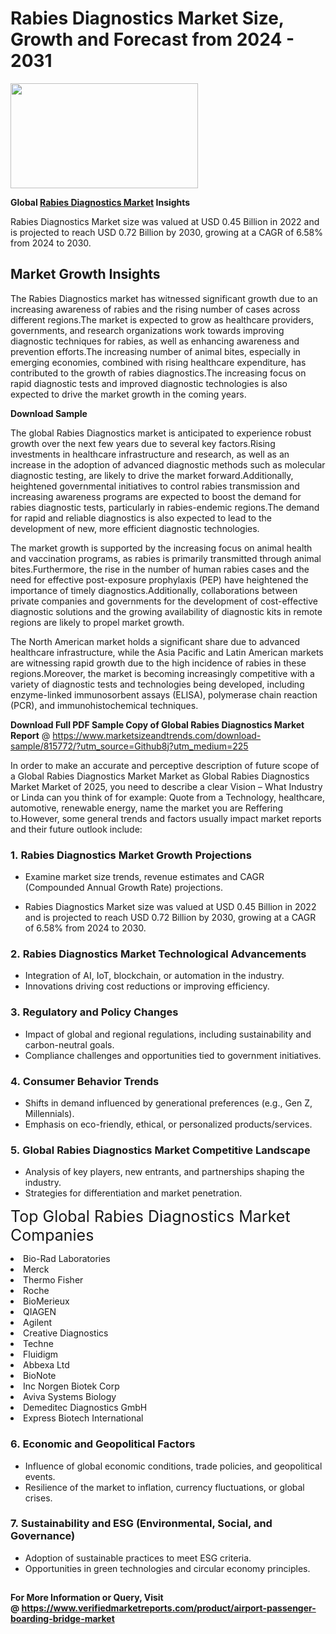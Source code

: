 <H1>Rabies Diagnostics Market Size, Growth and Forecast from 2024 - 2031</H1><img class="aligncenter size-medium wp-image-584254" src="https://thirdeyenews.in/wp-content/uploads/2024/09/Global-Market-Research-300x168.jpeg" alt="" width="300" height="168" /><p><strong>Global&nbsp;<a href="https://www.marketsizeandtrends.com/download-sample/815772/?utm_source=Github8j?utm_medium=225">Rabies Diagnostics Market</a> Insights</strong></p><p>Rabies Diagnostics Market size was valued at USD 0.45 Billion in 2022 and is projected to reach USD 0.72 Billion by 2030, growing at a CAGR of 6.58% from 2024 to 2030.</p><p><!DOCTYPE html> <html lang="en"> <head> <meta charset="UTF-8"> <meta name="viewport" content="width=device-width, initial-scale=1.0"> <title>Rabies Diagnostics Market Growth Insights</title> </head> <body> <h2>Market Growth Insights</h2> <p>The Rabies Diagnostics market has witnessed significant growth due to an increasing awareness of rabies and the rising number of cases across different regions.The market is expected to grow as healthcare providers, governments, and research organizations work towards improving diagnostic techniques for rabies, as well as enhancing awareness and prevention efforts.The increasing number of animal bites, especially in emerging economies, combined with rising healthcare expenditure, has contributed to the growth of rabies diagnostics.The increasing focus on rapid diagnostic tests and improved diagnostic technologies is also expected to drive the market growth in the coming years.</p> <p><strong>Download Sample</strong></p> <p>The global Rabies Diagnostics market is anticipated to experience robust growth over the next few years due to several key factors.Rising investments in healthcare infrastructure and research, as well as an increase in the adoption of advanced diagnostic methods such as molecular diagnostic testing, are likely to drive the market forward.Additionally, heightened governmental initiatives to control rabies transmission and increasing awareness programs are expected to boost the demand for rabies diagnostic tests, particularly in rabies-endemic regions.The demand for rapid and reliable diagnostics is also expected to lead to the development of new, more efficient diagnostic technologies.</p> <p>The market growth is supported by the increasing focus on animal health and vaccination programs, as rabies is primarily transmitted through animal bites.Furthermore, the rise in the number of human rabies cases and the need for effective post-exposure prophylaxis (PEP) have heightened the importance of timely diagnostics.Additionally, collaborations between private companies and governments for the development of cost-effective diagnostic solutions and the growing availability of diagnostic kits in remote regions are likely to propel market growth.</p> <p>The North American market holds a significant share due to advanced healthcare infrastructure, while the Asia Pacific and Latin American markets are witnessing rapid growth due to the high incidence of rabies in these regions.Moreover, the market is becoming increasingly competitive with a variety of diagnostic tests and technologies being developed, including enzyme-linked immunosorbent assays (ELISA), polymerase chain reaction (PCR), and immunohistochemical techniques.</p> <p><span class=""><strong>Download Full PDF Sample Copy of Global Rabies Diagnostics Market Report</strong> @ <a href="https://www.marketsizeandtrends.com/download-sample/815772/?utm_source=Github8j?utm_medium=225" target="_blank">https://www.marketsizeandtrends.com/download-sample/815772/?utm_source=Github8j?utm_medium=225</a></span></p><p>In order to make an accurate and perceptive description of future scope of a Global&nbsp;Rabies Diagnostics Market Market as Global&nbsp;Rabies Diagnostics Market Market of 2025, you need to describe a clear Vision &ndash; What Industry or Linda can you think of for example: Quote from a Technology, healthcare, automotive, renewable energy, name the market you are Reffering to.However, some general trends and factors usually impact market reports and their future outlook include:</p><h3>1.&nbsp;<strong>Rabies Diagnostics Market Growth Projections</strong></h3><ul><li>Examine market size trends, revenue estimates and CAGR (Compounded Annual Growth Rate) projections.</li><li><p>Rabies Diagnostics Market size was valued at USD 0.45 Billion in 2022 and is projected to reach USD 0.72 Billion by 2030, growing at a CAGR of 6.58% from 2024 to 2030.</p></li></ul><h3>2.&nbsp;<strong>Rabies Diagnostics Market Technological Advancements</strong></h3><ul><li>Integration of AI, IoT, blockchain, or automation in the industry.</li><li>Innovations driving cost reductions or improving efficiency.</li></ul><h3>3.&nbsp;<strong>Regulatory and Policy Changes</strong></h3><ul><li>Impact of global and regional regulations, including sustainability and carbon-neutral goals.</li><li>Compliance challenges and opportunities tied to government initiatives.</li></ul><h3>4.&nbsp;<strong>Consumer Behavior Trends</strong></h3><ul><li>Shifts in demand influenced by generational preferences (e.g., Gen Z, Millennials).</li><li>Emphasis on eco-friendly, ethical, or personalized products/services.</li></ul><h3>5.&nbsp;<strong>Global Rabies Diagnostics Market Competitive Landscape</strong></h3><ul><li>Analysis of key players, new entrants, and partnerships shaping the industry.</li><li>Strategies for differentiation and market penetration.</li></ul><p data-pm-slice="1 1 []"><span style="color: inherit; font-family: inherit; font-size: 25px;">Top Global Rabies Diagnostics Market Companies</span></p><div class="" data-test-id=""><p><li>Bio-Rad Laboratories</li><li> Merck</li><li> Thermo Fisher</li><li> Roche</li><li> BioMerieux</li><li> QIAGEN</li><li> Agilent</li><li> Creative Diagnostics</li><li> Techne</li><li> Fluidigm</li><li> Abbexa Ltd</li><li> BioNote</li><li> Inc Norgen Biotek Corp</li><li> Aviva Systems Biology</li><li> Demeditec Diagnostics GmbH</li><li> Express Biotech International</li></p></div><h3>6.&nbsp;<strong>Economic and Geopolitical Factors</strong></h3><ul><li>Influence of global economic conditions, trade policies, and geopolitical events.</li><li>Resilience of the market to inflation, currency fluctuations, or global crises.</li></ul><h3>7.&nbsp;<strong>Sustainability and ESG (Environmental, Social, and Governance)</strong></h3><ul><li>Adoption of sustainable practices to meet ESG criteria.</li><li>Opportunities in green technologies and circular economy principles.</li></ul><h2><strong style="font-size: 14px;">For More Information or Query, Visit @&nbsp;</strong><a style="background-color: #ffffff; font-size: 14px;" href="https://www.marketsizeandtrends.com/report/rabies-diagnostics-market/" target="_blank">https://www.verifiedmarketreports.com/product/airport-passenger-boarding-bridge-market</a></h2>